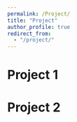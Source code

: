 ```yaml
---
permalink: /Project/
title: "Project"
author_profile: true
redirect_from: 
  - "/project/"
---
```



Project 1
======

Project 2
======
